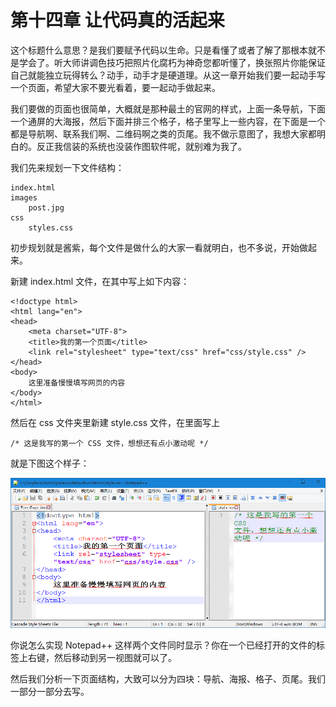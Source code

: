 第十四章 让代码真的活起来
===

这个标题什么意思？是我们要赋予代码以生命。只是看懂了或者了解了那根本就不是学会了。听大师讲调色技巧把照片化腐朽为神奇您都听懂了，换张照片你能保证自己就能独立玩得转么？动手，动手才是硬道理。从这一章开始我们要一起动手写一个页面，希望大家不要光看着，要一起动手做起来。

我们要做的页面也很简单，大概就是那种最土的官网的样式，上面一条导航，下面一个通屏的大海报，然后下面并排三个格子，格子里写上一些内容，在下面是一个都是导航啊、联系我们啊、二维码啊之类的页尾。我不做示意图了，我想大家都明白的。反正我信装的系统也没装作图软件呢，就别难为我了。

我们先来规划一下文件结构：

	index.html
	images
		post.jpg
	css
		styles.css

初步规划就是酱紫，每个文件是做什么的大家一看就明白，也不多说，开始做起来。

新建 index.html 文件，在其中写上如下内容：

	<!doctype html>
	<html lang="en">
	<head>
		<meta charset="UTF-8">
		<title>我的第一个页面</title>
		<link rel="stylesheet" type="text/css" href="css/style.css" />
	</head>
	<body>
		这里准备慢慢填写网页的内容
	</body>
	</html>

然后在 css 文件夹里新建 style.css 文件，在里面写上

	/* 这是我写的第一个 CSS 文件，想想还有点小激动呢 */

就是下图这个样子：

![图14-1](images/14-1.png)

你说怎么实现 Notepad++ 这样两个文件同时显示？你在一个已经打开的文件的标签上右键，然后移动到另一视图就可以了。

然后我们分析一下页面结构，大致可以分为四块：导航、海报、格子、页尾。我们一部分一部分去写。